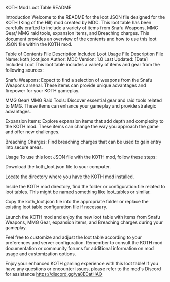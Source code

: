 KOTH Mod Loot Table README

Introduction
Welcome to the README for the loot JSON file designed for the KOTH (King of the Hill) mod created by MDC. This loot table has been carefully crafted to include a variety of items from Snafu Weapons, MMG Gear/ MMG raid tools, expansion items, and Breaching charges. This document provides an overview of the contents and how to use this loot JSON file within the KOTH mod.

Table of Contents
File Description
Included Loot
Usage
File Description
File Name: koth_loot.json
Author: MDC
Version: 1.0
Last Updated: [Date]
Included Loot
This loot table includes a variety of items and gear from the following sources:

Snafu Weapons: Expect to find a selection of weapons from the Snafu Weapons arsenal. These items can provide unique advantages and firepower for your KOTH gameplay.

MMG Gear/ MMG Raid Tools: Discover essential gear and raid tools related to MMG. These items can enhance your gameplay and provide strategic advantages.

Expansion Items: Explore expansion items that add depth and complexity to the KOTH mod. These items can change the way you approach the game and offer new challenges.

Breaching Charges: Find breaching charges that can be used to gain entry into secure areas.

Usage
To use this loot JSON file with the KOTH mod, follow these steps:

Download the koth_loot.json file to your computer.

Locate the directory where you have the KOTH mod installed.

Inside the KOTH mod directory, find the folder or configuration file related to loot tables. This might be named something like loot_tables or similar.

Copy the koth_loot.json file into the appropriate folder or replace the existing loot table configuration file if necessary.

Launch the KOTH mod and enjoy the new loot table with items from Snafu Weapons, MMG Gear, expansion items, and Breaching charges during your gameplay.

Feel free to customize and adjust the loot table according to your preferences and server configuration. Remember to consult the KOTH mod documentation or community forums for additional information on mod usage and customization options.

Enjoy your enhanced KOTH gaming experience with this loot table! If you have any questions or encounter issues, please refer to the mod's Discord for assistance https://discord.gg/va8EDatHAQ 
